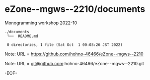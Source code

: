 # eZone--mgws--2210/documents

Monogramming workshop 2022-10

    ./documents
     └──  README.md
     
     0 directories, 1 file (Sat Oct  1 00:03:26 JST 2022)

Note: URL = https://github.com/hohno-46466/eZone--mgws--2210

Note: URL = git@github.com:hohno-46466/eZone--mgws--2210.git

-EOF-
